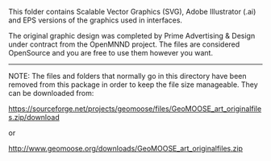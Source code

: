 This folder contains Scalable Vector Graphics (SVG), Adobe Illustrator
(.ai) and EPS versions of the graphics used in interfaces.

The original graphic design was completed by Prime Advertising &
Design under contract from the OpenMNND project.  The files are
considered OpenSource and you are free to use them however you want.

--- 

NOTE: The files and folders that normally go in this directory have
been removed from this package in order to keep the file size
manageable. They can be downloaded from:

https://sourceforge.net/projects/geomoose/files/GeoMOOSE_art_originalfiles.zip/download

or

http://www.geomoose.org/downloads/GeoMOOSE_art_originalfiles.zip

